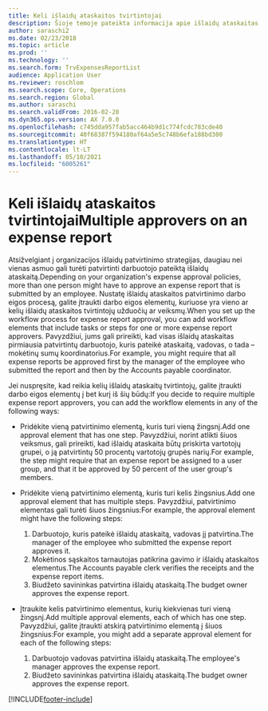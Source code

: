 ```yaml
---
title: Keli išlaidų ataskaitos tvirtintojai
description: Šioje temoje pateikta informacija apie išlaidų ataskaitas, kurias patvirtinti reikalauja daugiau nei vienas asmuo.
author: saraschi2
ms.date: 02/23/2018
ms.topic: article
ms.prod: ''
ms.technology: ''
ms.search.form: TrvExpensesReportList
audience: Application User
ms.reviewer: roschlom
ms.search.scope: Core, Operations
ms.search.region: Global
ms.author: saraschi
ms.search.validFrom: 2016-02-28
ms.dyn365.ops.version: AX 7.0.0
ms.openlocfilehash: c745dda957fab5acc464b9d1c774fcdc783cde40
ms.sourcegitcommit: 40f68387f594180af64a5e5c748b6efa188bd300
ms.translationtype: HT
ms.contentlocale: lt-LT
ms.lasthandoff: 05/10/2021
ms.locfileid: "6005261"
---
```

# <a name="multiple-approvers-on-an-expense-report"></a><span data-ttu-id="d5e3b-103">Keli išlaidų ataskaitos tvirtintojai</span><span class="sxs-lookup"><span data-stu-id="d5e3b-103">Multiple approvers on an expense report</span></span>

<span data-ttu-id="d5e3b-104">Atsižvelgiant į organizacijos išlaidų patvirtinimo strategijas, daugiau nei vienas asmuo gali turėti patvirtinti darbuotojo pateiktą išlaidų ataskaitą.</span><span class="sxs-lookup"><span data-stu-id="d5e3b-104">Depending on your organization's expense approval policies, more than one person might have to approve an expense report that is submitted by an employee.</span></span> <span data-ttu-id="d5e3b-105">Nustatę išlaidų ataskaitos patvirtinimo darbo eigos procesą, galite įtraukti darbo eigos elementų, kuriuose yra vieno ar kelių išlaidų ataskaitos tvirtintojų užduočių ar veiksmų.</span><span class="sxs-lookup"><span data-stu-id="d5e3b-105">When you set up the workflow process for expense report approval, you can add workflow elements that include tasks or steps for one or more expense report approvers.</span></span> <span data-ttu-id="d5e3b-106">Pavyzdžiui, jums gali prireikti, kad visas išlaidų ataskaitas pirmiausia patvirtintų darbuotojo, kuris pateikė ataskaitą, vadovas, o tada – mokėtinų sumų koordinatorius.</span><span class="sxs-lookup"><span data-stu-id="d5e3b-106">For example, you might require that all expense reports be approved first by the manager of the employee who submitted the report and then by the Accounts payable coordinator.</span></span>

<span data-ttu-id="d5e3b-107">Jei nuspręsite, kad reikia kelių išlaidų ataskaitų tvirtintojų, galite įtraukti darbo eigos elementų į bet kurį iš šių būdų:</span><span class="sxs-lookup"><span data-stu-id="d5e3b-107">If you decide to require multiple expense report approvers, you can add the workflow elements in any of the following ways:</span></span>

- <span data-ttu-id="d5e3b-108">Pridėkite vieną patvirtinimo elementą, kuris turi vieną žingsnį.</span><span class="sxs-lookup"><span data-stu-id="d5e3b-108">Add one approval element that has one step.</span></span> <span data-ttu-id="d5e3b-109">Pavyzdžiui, norint atlikti šiuos veiksmus, gali prireikti, kad išlaidų ataskaita būtų priskirta vartotojų grupei, o ją patvirtintų 50 procentų vartotojų grupės narių.</span><span class="sxs-lookup"><span data-stu-id="d5e3b-109">For example, the step might require that an expense report be assigned to a user group, and that it be approved by 50 percent of the user group's members.</span></span>
- <span data-ttu-id="d5e3b-110">Pridėkite vieną patvirtinimo elementą, kuris turi kelis žingsnius.</span><span class="sxs-lookup"><span data-stu-id="d5e3b-110">Add one approval element that has multiple steps.</span></span> <span data-ttu-id="d5e3b-111">Pavyzdžiui, patvirtinimo elementas gali turėti šiuos žingsnius:</span><span class="sxs-lookup"><span data-stu-id="d5e3b-111">For example, the approval element might have the following steps:</span></span>

    1. <span data-ttu-id="d5e3b-112">Darbuotojo, kuris pateikė išlaidų ataskaitą, vadovas jį patvirtina.</span><span class="sxs-lookup"><span data-stu-id="d5e3b-112">The manager of the employee who submitted the expense report approves it.</span></span>
    2. <span data-ttu-id="d5e3b-113">Mokėtinos sąskaitos tarnautojas patikrina gavimo ir išlaidų ataskaitos elementus.</span><span class="sxs-lookup"><span data-stu-id="d5e3b-113">The Accounts payable clerk verifies the receipts and the expense report items.</span></span>
    3. <span data-ttu-id="d5e3b-114">Biudžeto savininkas patvirtina išlaidų ataskaitą.</span><span class="sxs-lookup"><span data-stu-id="d5e3b-114">The budget owner approves the expense report.</span></span>

- <span data-ttu-id="d5e3b-115">Įtraukite kelis patvirtinimo elementus, kurių kiekvienas turi vieną žingsnį.</span><span class="sxs-lookup"><span data-stu-id="d5e3b-115">Add multiple approval elements, each of which has one step.</span></span> <span data-ttu-id="d5e3b-116">Pavyzdžiui, galite įtraukti atskirą patvirtinimo elementą į šiuos žingsnius:</span><span class="sxs-lookup"><span data-stu-id="d5e3b-116">For example, you might add a separate approval element for each of the following steps:</span></span>

    1. <span data-ttu-id="d5e3b-117">Darbuotojo vadovas patvirtina išlaidų ataskaitą.</span><span class="sxs-lookup"><span data-stu-id="d5e3b-117">The employee's manager approves the expense report.</span></span>
    2. <span data-ttu-id="d5e3b-118">Biudžeto savininkas patvirtina išlaidų ataskaitą.</span><span class="sxs-lookup"><span data-stu-id="d5e3b-118">The budget owner approves the expense report.</span></span>


[!INCLUDE[footer-include](../includes/footer-banner.md)]